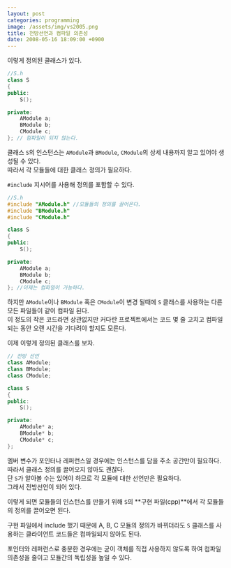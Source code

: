 ```yaml
---
layout: post
categories: programming
image: /assets/img/vs2005.png
title: 전방선언과 컴파일 의존성
date: 2008-05-16 18:09:00 +0900
---
```


이렇게 정의된 클래스가 있다.

```c++
//S.h
class S
{
public:
	S();

private:
	AModule a;
	BModule b;
	CModule c;
}; // 컴파일이 되지 않는다.
```

클래스 `S`의 인스턴스는 `AModule`과 `BModule`, `CModule`의 상세 내용까지 알고 있어야 생성될 수 있다.  
따라서 각 모듈들에 대한 클래스 정의가 필요하다.

`#include` 지시어를 사용해 정의를 포함할 수 있다.

```c++
//S.h
#include "AModule.h" //모듈들의 정의를 끌어온다.
#include "BModule.h"
#include "CModule.h"

class S
{
public:
	S();

private:
	AModule a;
	BModule b;
	CModule c;
}; //이제는 컴파일이 가능하다.
```

하지만 `AModule`이나 `BModule` 혹은 `CModule`이 변경 될때에 `S` 클래스를 사용하는 다른 모든 파일들이 같이 컴파일 된다.  
이 정도의 작은 코드라면 상관없지만 커다란 프로젝트에서는 코드 몇 줄 고치고 컴파일 되는 동안 오랜 시간을 기다려야 할지도 모른다.

이제 이렇게 정의된 클래스를 보자.

```c++
// 전방 선언
class AModule;
class BModule;
class CModule;

class S
{  
public:
	S();

private:
	AModule* a;
	BModule* b;
	CModule* c;
};
```

멤버 변수가 포인터나 레퍼런스일 경우에는 인스턴스를 담을 주소 공간만이 필요하다.  
따라서 클래스 정의를 끌어오지 않아도 괜찮다.  
단 `S`가 알아볼 수는 있어야 하므로 각 모듈에 대한 선언만은 필요하다.  
그래서 전방선언이 되어 있다.

이렇게 되면 모듈들의 인스턴스를 만들기 위해 `S`의 **구현 파일(cpp)**에서 각 모듈들의 정의를 끌어오면 된다.

구현 파일에서 include 했기 때문에 A, B, C 모듈의 정의가 바뀌더라도 `S` 클래스를 사용하는 클라이언트 코드들은 컴파일되지 않아도 된다.

포인터와 레퍼런스로 충분한 경우에는 굳이 객체를 직접 사용하지 않도록 하여 컴파일 의존성을 줄이고 모듈간의 독립성을 높일 수 있다.